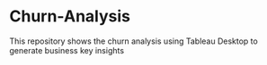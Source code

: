 # Churn-Analysis
This repository shows the churn analysis using Tableau Desktop to generate business key insights
